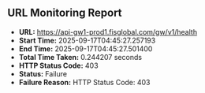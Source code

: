 ## URL Monitoring Report

- **URL:** https://api-gw1-prod1.fisglobal.com/gw/v1/health
- **Start Time:** 2025-09-17T04:45:27.257193
- **End Time:** 2025-09-17T04:45:27.501400
- **Total Time Taken:** 0.244207 seconds
- **HTTP Status Code:** 403
- **Status:** Failure
- **Failure Reason:** HTTP Status Code: 403
